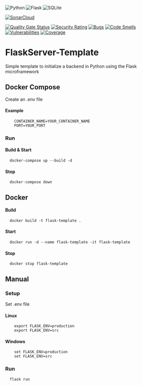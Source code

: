 ![Python](https://img.shields.io/badge/Python-3776AB?style=for-the-badge&logo=python&logoColor=white)
![Flask](https://img.shields.io/badge/Flask-000000?style=for-the-badge&logo=flask&logoColor=white)
![SQLite](https://img.shields.io/badge/sqlite-%2307405e.svg?style=for-the-badge&logo=sqlite&logoColor=white)

[![SonarCloud](https://sonarcloud.io/images/project_badges/sonarcloud-orange.svg)](https://sonarcloud.io/dashboard?id=dj-d_FlaskServer-Template)

[![Quality Gate Status](https://sonarcloud.io/api/project_badges/measure?project=dj-d_FlaskServer-Template&metric=alert_status)](https://sonarcloud.io/dashboard?id=dj-d_FlaskServer-Template)
[![Security Rating](https://sonarcloud.io/api/project_badges/measure?project=dj-d_FlaskServer-Template&metric=security_rating)](https://sonarcloud.io/dashboard?id=dj-d_FlaskServer-Template)
[![Bugs](https://sonarcloud.io/api/project_badges/measure?project=dj-d_FlaskServer-Template&metric=bugs)](https://sonarcloud.io/dashboard?id=dj-d_FlaskServer-Template)
[![Code Smells](https://sonarcloud.io/api/project_badges/measure?project=dj-d_FlaskServer-Template&metric=code_smells)](https://sonarcloud.io/dashboard?id=dj-d_FlaskServer-Template)
[![Vulnerabilities](https://sonarcloud.io/api/project_badges/measure?project=dj-d_FlaskServer-Template&metric=vulnerabilities)](https://sonarcloud.io/dashboard?id=dj-d_FlaskServer-Template)
[![Coverage](https://sonarcloud.io/api/project_badges/measure?project=dj-d_FlaskServer-Template&metric=coverage)](https://sonarcloud.io/dashboard?id=dj-d_FlaskServer-Template)

# FlaskServer-Template

Simple template to initialize a backend in Python using the Flask microframework

## Docker Compose

Create an .env file

#### Example
```dotenv
    CONTAINER_NAME=YOUR_CONTAINER_NAME
    PORT=YOUR_PORT
```

### Run

#### Build & Start
```shell
  docker-compose up --build -d
```

#### Stop
```shell
  docker-compose down
```


## Docker

#### Build
```shell
  docker build -t flask-template .
```

#### Start
```shell
  docker run -d --name flask-template -it flask-template
```

#### Stop
```shell
  docker stop flask-template
```


## Manual

### Setup
Set .env file

#### Linux
```shell
    export FLASK_ENV=production
    export FLASK_ENV=src
```

#### Windows
```shell
    set FLASK_ENV=production
    set FLASK_ENV=src
```

### Run
```shell
  flask run
```